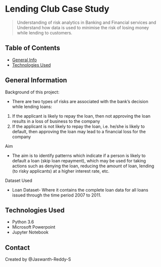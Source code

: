 



# Lending Club Case Study
> Understanding of risk analytics in Banking and Financial services and Understand how data is used to minimise the risk of losing money while lending to customers.


## Table of Contents
* [General Info](#general-information)
* [Technologies Used](#technologies-used)

<!-- You can include any other section that is pertinent to your problem -->

## General Information
Background of this project:
- There are two types of risks are associated with the bank’s decision while lending loans:
1. If the applicant is likely to repay the loan, then not approving the loan results in a loss of business to the company
2. If the applicant is not likely to repay the loan, i.e. he/she is likely to default, then approving the loan may lead to a financial loss for the company

Aim 
- The aim is to identify patterns which indicate if a person is likely to default a loan (skip loan repayment), which may be used for taking actions such as denying the loan, reducing the amount of loan, lending (to risky applicants) at a higher interest rate, etc.

Dataset Used 
- Loan Dataset- Where it contains the complete loan data for all loans issued through the time period 2007 to 2011.



## Technologies Used
- Python 3.6
- Microsoft Powerpoint
- Jupyter Notebook

<!-- As the libraries versions keep on changing, it is recommended to mention the version of library used in this project -->


## Contact
Created by @Jaswanth-Reddy-S 
